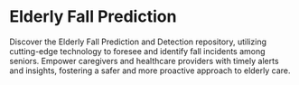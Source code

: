 # Elderly Fall Prediction
Discover the Elderly Fall Prediction and Detection repository, utilizing cutting-edge technology to foresee and identify fall incidents among seniors. Empower caregivers and healthcare providers with timely alerts and insights, fostering a safer and more proactive approach to elderly care.
